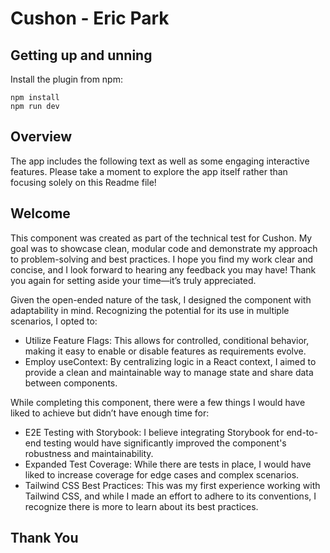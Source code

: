 # Cushon - Eric Park

## Getting up and unning

Install the plugin from npm:

```shell
npm install
npm run dev
```

## Overview

The app includes the following text as well as some engaging interactive features. Please take a moment to explore the app itself rather than focusing solely on this Readme file!

## Welcome

This component was created as part of the technical test for Cushon.
My goal was to showcase clean, modular code and demonstrate my
approach to problem-solving and best practices. I hope you find my
work clear and concise, and I look forward to hearing any feedback
you may have! Thank you again for setting aside your time—it’s truly
appreciated.

Given the open-ended nature of the task, I designed the component
with adaptability in mind. Recognizing the potential for its use in
multiple scenarios, I opted to:

- Utilize Feature Flags: This
  allows for controlled, conditional behavior, making it easy to
  enable or disable features as requirements evolve.
- Employ useContext: By
  centralizing logic in a React context, I aimed to provide a clean
  and maintainable way to manage state and share data between
  components.

While completing this component, there were a few things I would
have liked to achieve but didn’t have enough time for:

- E2E Testing with Storybook: I
  believe integrating Storybook for end-to-end testing would have
  significantly improved the component&apos;s robustness and
  maintainability.
- Expanded Test Coverage: While
  there are tests in place, I would have liked to increase coverage
  for edge cases and complex scenarios.
- Tailwind CSS Best Practices:
  This was my first experience working with Tailwind CSS, and while
  I made an effort to adhere to its conventions, I recognize there
  is more to learn about its best practices.

## Thank You

